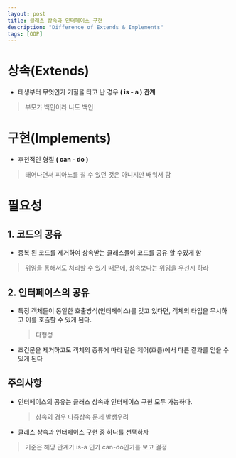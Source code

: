 ```yaml
---
layout: post
title: 클래스 상속과 인터페이스 구현
description: "Difference of Extends & Implements"
tags: [OOP]
---
```

# 상속(Extends)
- 태생부터 무엇인가 기질을 타고 난 경우 **( is - a ) 관계**
> 부모가 백인이라 나도 백인

# 구현(Implements)
- 후천적인 형질 **( can - do )**
> 태어나면서 피아노를 칠 수 있던 것은 아니지만 배워서 함

# 필요성
## 1. 코드의 공유
- 중복 된 코드를 제거하여 상속받는 클래스들이 코드를 공유 할 수있게 함
> 위임을 통해서도 처리할 수 있기 때문에, 상속보다는 위임을 우선시 하라

## 2. 인터페이스의 공유
- 특정 객체들이 동일한 호출방식(인터페이스)를 갖고 있다면, 객체의 타입을 무시하고 이를 호출할 수 있게 된다.
	> 다형성
    
- 조건문을 제거하고도 객체의 종류에 따라 같은 제어(흐름)에서 다른 결과를 얻을 수 있게 된다

## 주의사항
- 인터페이스의 공유는 클래스 상속과 인터페이스 구현 모두 가능하다.
	> 상속의 경우 다중상속 문제 발생우려
    
- 클래스 상속과 인터페이스 구현 중 하나를 선택하자
> 기준은 해당 관계가 is-a 인가 can-do인가를 보고 결정